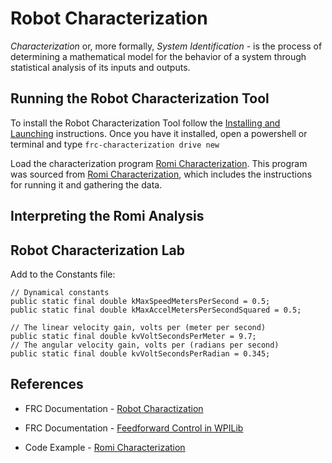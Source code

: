 # Robot Characterization
*Characterization* or, more formally, *System Identification* - is the process of determining a mathematical model for the behavior of a system through statistical analysis of its inputs and outputs.

## Running the Robot Characterization Tool
To install the Robot Characterization Tool follow the [Installing and Launching](https://docs.wpilib.org/en/stable/docs/software/wpilib-tools/robot-characterization/introduction.html#installing-and-launching-the-toolsuite) instructions.  Once you have it installed, open a powershell or terminal and type `frc-characterization drive new`

Load the characterization program [Romi Characterization](https://github.com/mjwhite8119/romi-examples/tree/main/romi-characterization).  This program was sourced from [Romi Characterization](https://github.com/bb-frc-workshops/romi-examples/tree/main/romi-characterization), which includes the instructions for running it and gathering the data.

<!-- Start up the *romi-characterization* program and follow the [Romi Characterization](https://github.com/bb-frc-workshops/romi-examples/tree/main/romi-characterization) instructions. -->

## Interpreting the Romi Analysis

## Robot Characterization Lab

Add to the Constants file:

    // Dynamical constants
    public static final double kMaxSpeedMetersPerSecond = 0.5;
    public static final double kMaxAccelMetersPerSecondSquared = 0.5;

    // The linear velocity gain, volts per (meter per second)
    public static final double kvVoltSecondsPerMeter = 9.7;
    // The angular velocity gain, volts per (radians per second)
    public static final double kvVoltSecondsPerRadian = 0.345;

## References
- FRC Documentation - [Robot Charactization](https://docs.wpilib.org/en/stable/docs/software/wpilib-tools/robot-characterization/index.html)

- FRC Documentation - [Feedforward Control in WPILib](https://docs.wpilib.org/en/stable/docs/software/advanced-controls/controllers/feedforward.html#feedforward-control-in-wpilib)

- Code Example - [Romi Characterization](https://github.com/bb-frc-workshops/romi-examples/tree/main/romi-characterization)